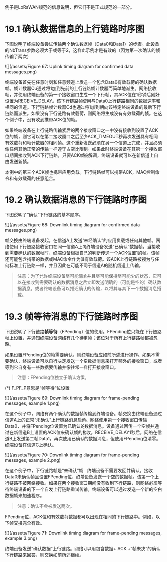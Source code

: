 例子是LoRaWAN规范的信息说明，但它们不是正式规范的一部分。

# 19.1 确认数据信息的上行链路时序图

下图说明了终端设备尝试传输两个确认数据帧（Data0和Data1）的步骤。此设备的NbTrans参数必须大于或等于2，这样此示例才是有效的（因为第一次确认的帧传输了两次）

![](/assets/Figure 67: Uplink timing diagram for confirmed data messages.png)

终端设备首先在任意时刻和任意频道上发送一个包含Data0有效载荷的确认数据帧。帧计数器Cu通过将1加到先前的上行链路帧计数器而简单地派生。网络接收帧，并使用终端设备的第一个接收窗口生成一个下行帧，其ACK位在1秒钟后刚好设置为RECEIVE\_DELAY。该下行链路帧使用与Data0上行链路相同的数据速率和相同的信道。下行链路帧计数器Cd也通过将1加到朝向该特定终端设备的最后下行链路而派生。如果没有下行链路有效载荷，则网络将生成没有有效载荷的帧。在这个例子中，没有收到携带ACK位的帧。

如果终端设备在上行链路传输紧后的两个接收窗口之一中没有接收到设置了ACK位的帧，则它可以在第二接收窗口之后至少ACK\_TIMEOUT秒再次发送具有相同有效载荷和帧计数器的相同帧。这个重新发送必须在另一个信道上完成，并且必须像任何其他正常的传输一样遵守占空比限制。如果此时终端设备在其第一个接收窗口期间接收到ACK下行链路，只要ACK帧被解调，终端设备就可以在新信道上自由发送新帧。

本例中的第三个ACK帧也携带应用负载。下行链路帧可以携带ACK，MAC控制命令和有效载荷的任意组合。

# 19.2 确认数据消息的下行链路时序图

下图说明了“确认”下行链路的基本顺序。

![](/assets/Figure 68: Downlink timing diagram for confirmed data messages.png)

帧交换由终端设备发起，在信道A上发送“未经确认”的应用负载或任何其他帧。网络使用下行链路接收窗口在同一信道A上向终端设备发送“已确认”数据帧，当接收到需要确认的数据帧时，终端设备根据自己的判断传送一个ACK位置1的帧。该帧还可能包含捎带的数据或MAC命令作为其有效载荷。该ACK上行链路被视为与任何标准上行链路一样，并且因此在可能不同于信道A的随机信道上传输。

> 注意：为了允许终端设备尽可能简单并且尽可能保持尽可能少的状态，它可以在接收到需要确认的数据消息之后立即发送明确的（可能是空的）确认数据消息。或者终端设备可以推迟确认的传输，以将其与其下一个数据消息搭载。

# 19.3 帧等待消息的下行链路时序图

下图说明了下行链路**帧等待**（FPending）位的使用。FPending位只能在下行链路帧上设置，并通知终端设备网络有几个待定帧；该位对于所有上行链路帧都被忽略。

如果设置FPending位的帧需要确认，则终端设备应如前所述进行操作。如果不需要确认，终端设备可以自行决定发送一个空数据消息来打开额外的接收窗口，或者等到它自身有一些数据要传输并像往常一样打开接收窗口。

> 注意：FPending位独立于确认方案。

\(\*\) F\_PF\_P意思是“帧等待”位设置

![](/assets/Figure 69: Downlink timing diagram for frame-pending messages, example 1.png)

在这个例子中，网络有两个确认的数据帧传输到终端设备。帧交换由终端设备通过信道A上的正常“未确认”上行链路消息启动。网络使用第一个接收窗口传输Data0，并将FPending位设置为已确认的数据消息。设备通过回传一个空帧并通过在新信道B上设置的ACK位来确认帧的接收。RECEIVE\_DELAY1秒后，网络在信道B上发送第二帧Data1，再次使用已确认的数据消息，但使用FPending位清零。终端设备在信道C上确认。

![](/assets/Figure 70: Downlink timing diagram for frame-pending messages, example 2.png)

在这个例子中，下行链路帧是“未确认”帧，终端设备不需要发回并确认。接收Data0未确认帧且设置FPending位，终端设备发送一个空的数据帧。该第一个上行链路不被网络接收。如果在两个接收窗口期间没有收到下行链路，则网络必须等待终端设备的下一个自发上行链路重试传输。终端设备可以通过发送一个新的空白数据帧来加速程序。

> 注意：确认不会被发送两次。

FPending位，ACK位和有效载荷数据都可以出现在相同的下行链路中。例如，以下帧交换完全有效。

![](/assets/Figure 71: Downlink timing diagram for frame-pending messages, example 3.png)

终端设备发送“确认数据”上行链路。网络可以用包含数据+ ACK +“帧未决”的确认下行链路来回答，则交换如前所述继续。










